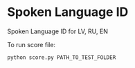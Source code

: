 # Spoken Language ID
Spoken Language ID for LV, RU, EN

To run score file:
```
python score.py PATH_TO_TEST_FOLDER
```
